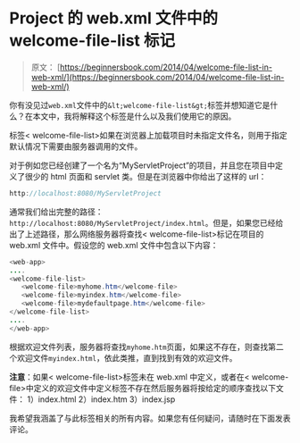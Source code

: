 # Project 的 web.xml 文件中的 welcome-file-list 标记

> 原文： [https://beginnersbook.com/2014/04/welcome-file-list-in-web-xml/](https://beginnersbook.com/2014/04/welcome-file-list-in-web-xml/)

你有没见过`web.xml`文件中的`&lt;welcome-file-list&gt;`标签并想知道它是什么？在本文中，我将解释这个标签是什么以及我们使用它的原因。

标签&lt; welcome-file-list&gt;如果在浏览器上加载项目时未指定文件名，则用于指定默认情况下需要由服务器调用的文件。

对于例如您已经创建了一个名为“MyServletProject”的项目，并且您在项目中定义了很少的 html 页面和 servlet 类。但是在浏览器中你给出了这样的 url：

```java
http://localhost:8080/MyServletProject
```

通常我们给出完整的路径：`http://localhost:8080/MyServletProject/index.html`。但是，如果您已经给出了上述路径，那么网络服务器将查找&lt; welcome-file-list&gt;标记在项目的 web.xml 文件中。假设您的 web.xml 文件中包含以下内容：

```java
<web-app>
....
<welcome-file-list>
   <welcome-file>myhome.htm</welcome-file>
   <welcome-file>myindex.htm</welcome-file>
   <welcome-file>mydefaultpage.htm</welcome-file>
</welcome-file-list>
....
</web-app>
```

根据欢迎文件列表，服务器将查找`myhome.htm`页面，如果这不存在，则查找第二个欢迎文件`myindex.html`，依此类推，直到找到有效的欢迎文件。

**注意**：如果&lt; welcome-file-list&gt;标签未在 web.xml 中定义，或者在&lt; welcome-file&gt;中定义的欢迎文件中定义标签不存在然后服务器将按给定的顺序查找以下文件：
1）index.html
2）index.htm
3）index.jsp

我希望我涵盖了与此标签相关的所有内容。如果您有任何疑问，请随时在下面发表评论。